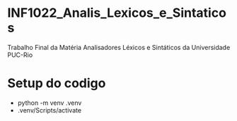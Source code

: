 # INF1022_Analis_Lexicos_e_Sintaticos
Trabalho Final da Matéria Analisadores Léxicos e Sintáticos da Universidade PUC-Rio

# Setup do codigo
- python -m venv .venv
- .venv/Scripts/activate
